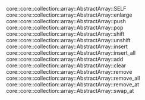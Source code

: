 core::core::collection::array::AbstractArray::SELF
core::core::collection::array::AbstractArray::enlarge
core::core::collection::array::AbstractArray::push
core::core::collection::array::AbstractArray::pop
core::core::collection::array::AbstractArray::shift
core::core::collection::array::AbstractArray::unshift
core::core::collection::array::AbstractArray::insert
core::core::collection::array::AbstractArray::insert_all
core::core::collection::array::AbstractArray::add
core::core::collection::array::AbstractArray::clear
core::core::collection::array::AbstractArray::remove
core::core::collection::array::AbstractArray::remove_all
core::core::collection::array::AbstractArray::remove_at
core::core::collection::array::AbstractArray::swap_at